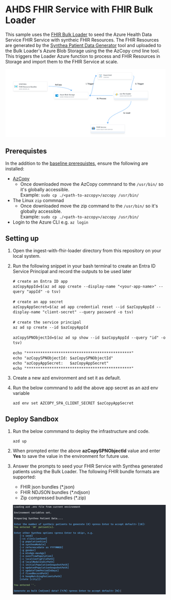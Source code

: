 # AHDS FHIR Service with FHIR Bulk Loader

This sample uses the [FHIR Bulk Loader](https://github.com/microsoft/fhir-loader) to seed the Azure Health Data Service FHIR Service with syntheic FHIR Resources.  The FHIR Resources are generated by the [Synthea Patient Data Generator](https://github.com/synthetichealth/synthea?tab=readme-ov-file#syntheatm-patient-generator--) tool and uploaded to the Bulk Loader's Azure Blob Storage using the the AzCopy cmd line tool.  This triggers the Loader Azure function to process and FHIR Resources in Storage and import them to the FHIR Service at scale.  

![image info](./media/ingest-fhirloader-arch.png)

## Prerequistes
In the addition to the [baseline prerequistes](../README.md#prerequistes-for-all-scenarios), ensure the following are installed: 

* [AzCopy](https://learn.microsoft.com/en-us/azure/storage/common/storage-use-azcopy-v10#download-azcopy) 
    * Once downloaded move the AzCopy commnand to the `/usr/bin/` so it's globally accessible.     
    Example: `sudo cp ./<path-to-azcopy>/azcopy /usr/bin/` 
* The Linux `zip` commnad
    * Once downloaded move the zip command to the `/usr/bin/` so it's globally accessible.          
    Example: `sudo cp ./<path-to-azcopy>/azcopy /usr/bin/` 
* Login to the Azure CLI e.g. `az login`
 
 
## Setting up
1. Open the ingest-with-fhir-loader directory from this repository on your local system.

2. Run the following snippet in your bash terminal to create an Entra ID Service Principal and record the outputs to be used later 
    ```
    # create an Entra ID app
    azCopyAppId=$(az ad app create --display-name "<your-app-name>" --query "appId" -o tsv)

    # create an app secret 
    azCopyAppSecret=$(az ad app credential reset --id $azCopyAppId --display-name "client-secret" --query password -o tsv)

    # create the service principal
    az ad sp create --id $azCopyAppId

    azCopySPNObjectId=$(az ad sp show --id $azCopyAppId --query "id" -o tsv)

    echo "**********************************************"
    echo "azCopySPNObjectId: $azCopySPNObjectId" 
    echo "azCopyAppSecret:   $azCopyAppSecret"
    echo "**********************************************"
    ``` 
3. Create a new azd environment and set it as default.

4. Run the below commnand to add the above app secret as an azd env variable
    ```
    azd env set AZCOPY_SPA_CLIENT_SECRET $azCopyAppSecret
    ```

## Deploy Sandbox
1.  Run the below commmand to deploy the infrastructure and code. 
    ```
    azd up
    ```
2. When prompted enter the above **azCopySPNObjectId** value and enter **Yes** to save the value in the environment for future use.
3. Answer the prompts to seed your FHIR Service with Synthea generated patients using the Bulk Loader.  The following FHIR bundle formats are supported:   
    - FHIR json bundles (*.json)
    - FHIR NDJSON bundles (*.ndjson)
    - Zip compressed bundles (*.zip)

    ![image info](./media/seedScriptImg1.png)

<!-- ### AHDS FHIR Service
The AHDS FHIR Service $import endpoint currently only supports FHIR NDJSON bundles.  Ref: https://learn.microsoft.com/en-us/azure/healthcare-apis/fhir/import-data#body. -->
